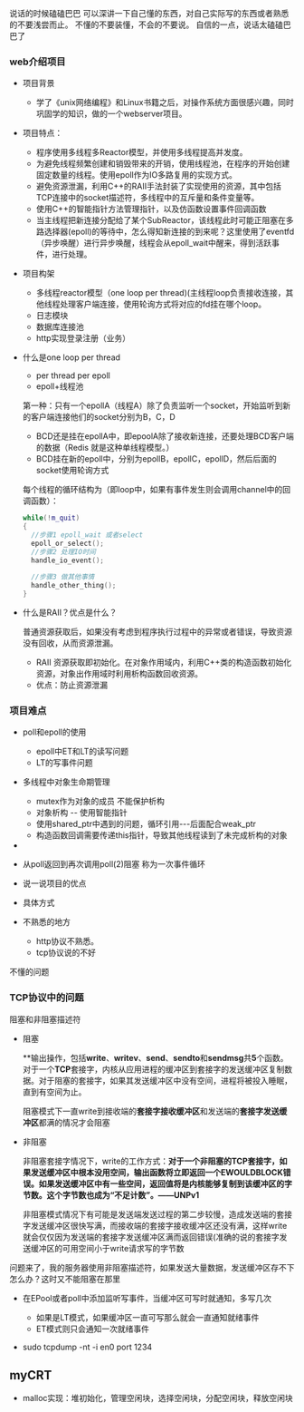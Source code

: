 说话的时候磕磕巴巴
可以深讲一下自己懂的东西，对自己实际写的东西或者熟悉的不要浅尝而止。
不懂的不要装懂，不会的不要说。
自信的一点，说话太磕磕巴巴了

### web介绍项目

- 项目背景
  - 学了《unix网络编程》和Linux书籍之后，对操作系统方面很感兴趣，同时巩固学的知识，做的一个webserver项目。
  
- 项目特点：
  
  - 程序使用多线程多Reactor模型，并使用多线程提高并发度。
  - 为避免线程频繁创建和销毁带来的开销，使用线程池，在程序的开始创建固定数量的线程。使用epoll作为IO多路复用的实现方式。
  - 避免资源泄漏，利用C++的RAII手法封装了实现使用的资源，其中包括TCP连接中的socket描述符，多线程中的互斥量和条件变量等。
  - 使用C++的智能指针方法管理指针，以及仿函数设置事件回调函数
  - 当主线程把新连接分配给了某个SubReactor，该线程此时可能正阻塞在多路选择器(epoll)的等待中，怎么得知新连接的到来呢？这里使用了eventfd（异步唤醒）进行异步唤醒，线程会从epoll_wait中醒来，得到活跃事件，进行处理。
  
- 项目构架
  - 多线程reactor模型（one loop per thread)(主线程loop负责接收连接，其他线程处理客户端连接，使用轮询方式将对应的fd挂在哪个loop。
  - 日志模块
  - 数据库连接池
  - http实现登录注册（业务）

- 什么是one loop per thread

  - per thread per epoll 
  -  epoll+线程池

  第一种：只有一个epollA（线程A）除了负责监听一个socket，开始监听到新的客户端连接他们的socket分别为B，C，D

  - BCD还是挂在epollA中，即epoolA除了接收新连接，还要处理BCD客户端的数据（Redis 就是这种单线程模型。）
  - BCD挂在新的epoll中，分别为epollB，epollC，epollD，然后后面的socket使用轮询方式

  每个线程的循环结构为（即loop中，如果有事件发生则会调用channel中的回调函数）：

  ```cpp
  while(!m_quit)
  {
    //步骤1 epoll_wait 或者select
    epoll_or_select();
    //步骤2 处理IO时间
    handle_io_event();
    
    //步骤3 做其他事情
    handle_other_thing();
  }
  ```

  

- 什么是RAII？优点是什么？

  普通资源获取后，如果没有考虑到程序执行过程中的异常或者错误，导致资源没有回收，从而资源泄漏。

  - RAII 资源获取即初始化。在对象作用域内，利用C++类的构造函数初始化资源，对象出作用域时利用析构函数回收资源。
  - 优点：防止资源泄漏

### 项目难点

- poll和epoll的使用
  - epoll中ET和LT的读写问题
  - LT的写事件问题
- 多线程中对象生命期管理
  - mutex作为对象的成员 不能保护析构
  - 对象析构 -- 使用智能指针
  - 使用shared_ptr中遇到的问题，循环引用---后面配合weak_ptr
  - 构造函数回调需要传递this指针，导致其他线程读到了未完成析构的对象
- 
- 从poll返回到再次调用poll(2)阻塞 称为一次事件循环

- 说一说项目的优点


- 具体方式

- 不熟悉的地方
  - http协议不熟悉。
  - tcp协议说的不好

不懂的问题



### TCP协议中的问题

阻塞和非阻塞描述符

- 阻塞

  **输出操作，包括****write****、****writev****、****send****、****sendto****和****sendmsg****共****5****个函数。对于一个****TCP****套接字，内核从应用进程的缓冲区到套接字的发送缓冲区复制数据。对于阻塞的套接字，如果其发送缓冲区中没有空间，进程将被投入睡眠，直到有空间为止。

  阻塞模式下一直write到接收端的**套接字接收缓冲区**和发送端的**套接字发送缓冲区**都满的情况才会阻塞

- 非阻塞

  非阻塞套接字情况下，write的工作方式：**对于一个非阻塞的TCP套接字，如果发送缓冲区中根本没用空间，输出函数将立即返回一个EWOULDBLOCK错误。如果发送缓冲区中有一些空间，返回值将是内核能够复制到该缓冲区的字节数。这个字节数也成为“不足计数”。——UNPv1**

  非阻塞模式情况下有可能是发送端发送过程的第二步较慢，造成发送端的套接字发送缓冲区很快写满，而接收端的套接字接收缓冲区还没有满，这样write就会仅仅因为发送端的套接字发送缓冲区满而返回错误(准确的说的套接字发送缓冲区的可用空间小于write请求写的字节数

问题来了，我的服务器使用非阻塞描述符，如果发送大量数据，发送缓冲区存不下怎么办？这时又不能阻塞在那里

- 在EPool或者poll中添加监听写事件，当缓冲区可写时就通知，多写几次
  - 如果是LT模式，如果缓冲区一直可写那么就会一直通知就绪事件
  - ET模式则只会通知一次就绪事件

- sudo tcpdump -nt -i en0  port 1234



## myCRT

- malloc实现：堆初始化，管理空闲块，选择空闲块，分配空闲块，释放空闲块

